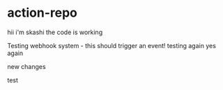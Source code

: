 # action-repo

hii i'm skashi
the code is working

Testing webhook system - this should trigger an event!
testing again
yes again

new changes

test
